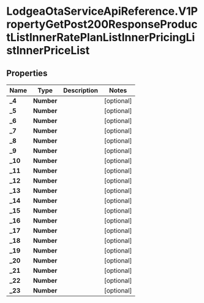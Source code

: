 # LodgeaOtaServiceApiReference.V1PropertyGetPost200ResponseProductListInnerRatePlanListInnerPricingListInnerPriceList

## Properties

Name | Type | Description | Notes
------------ | ------------- | ------------- | -------------
**_4** | **Number** |  | [optional] 
**_5** | **Number** |  | [optional] 
**_6** | **Number** |  | [optional] 
**_7** | **Number** |  | [optional] 
**_8** | **Number** |  | [optional] 
**_9** | **Number** |  | [optional] 
**_10** | **Number** |  | [optional] 
**_11** | **Number** |  | [optional] 
**_12** | **Number** |  | [optional] 
**_13** | **Number** |  | [optional] 
**_14** | **Number** |  | [optional] 
**_15** | **Number** |  | [optional] 
**_16** | **Number** |  | [optional] 
**_17** | **Number** |  | [optional] 
**_18** | **Number** |  | [optional] 
**_19** | **Number** |  | [optional] 
**_20** | **Number** |  | [optional] 
**_21** | **Number** |  | [optional] 
**_22** | **Number** |  | [optional] 
**_23** | **Number** |  | [optional] 


